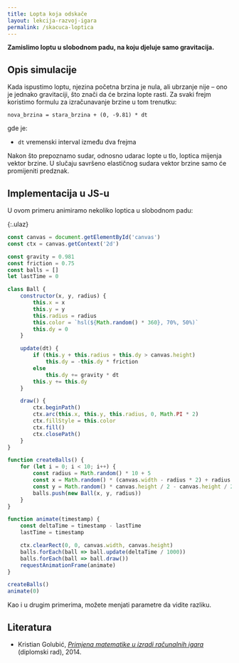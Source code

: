```yaml
---
title: Lopta koja odskače
layout: lekcija-razvoj-igara
permalink: /skacuca-loptica
---
```


**Zamislimo loptu u slobodnom padu, na koju djeluje samo gravitacija.** 

## Opis simulacije

Kada ispustimo loptu, njezina početna brzina je nula, ali ubrzanje nije – ono je jednako gravitaciji, što znači da će brzina lopte rasti. Za svaki frejm koristimo formulu za izračunavanje brzine u tom trenutku:

```
nova_brzina = stara_brzina + (0, -9.81) * dt
```

gde je:
- `dt` vremenski interval između dva frejma

Nakon što prepoznamo sudar, odnosno udarac lopte u tlo, loptica mijenja vektor brzine. U slučaju savršeno elastičnog sudara vektor brzine samo će promijeniti predznak.

## Implementacija u JS-u

U ovom primeru animiramo nekoliko loptica u slobodnom padu:

{:.ulaz}
```js
const canvas = document.getElementById('canvas')
const ctx = canvas.getContext('2d')

const gravity = 0.981
const friction = 0.75
const balls = []
let lastTime = 0

class Ball {
    constructor(x, y, radius) {
        this.x = x
        this.y = y
        this.radius = radius
        this.color = `hsl(${Math.random() * 360}, 70%, 50%)`
        this.dy = 0
    }

    update(dt) {
        if (this.y + this.radius + this.dy > canvas.height)
            this.dy = -this.dy * friction
        else
            this.dy += gravity * dt
        this.y += this.dy
    }

    draw() {
        ctx.beginPath()
        ctx.arc(this.x, this.y, this.radius, 0, Math.PI * 2)
        ctx.fillStyle = this.color
        ctx.fill()
        ctx.closePath()
    }
}

function createBalls() {
    for (let i = 0; i < 10; i++) {
        const radius = Math.random() * 10 + 5
        const x = Math.random() * (canvas.width - radius * 2) + radius
        const y = Math.random() * canvas.height / 2 - canvas.height / 2
        balls.push(new Ball(x, y, radius))
    }
}

function animate(timestamp) {
    const deltaTime = timestamp - lastTime
    lastTime = timestamp

    ctx.clearRect(0, 0, canvas.width, canvas.height)
    balls.forEach(ball => ball.update(deltaTime / 1000))
    balls.forEach(ball => ball.draw())
    requestAnimationFrame(animate)
}

createBalls()
animate(0)
```

Kao i u drugim primerima, možete menjati parametre da vidite razliku.

## Literatura

- Kristian Golubić, [*Primjena matematike u izradi računalnih igara*](https://urn.nsk.hr/urn:nbn:hr:217:939160) (diplomski rad), 2014.